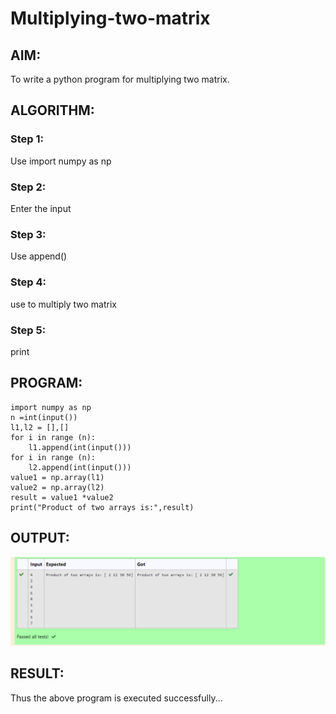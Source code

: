 # Multiplying-two-matrix

## AIM:
To write a python program for multiplying two matrix.

## ALGORITHM:

### Step 1:
Use import numpy as np

### Step 2:
Enter the input
### Step 3:
Use append()
### Step 4:
use to multiply two matrix
### Step 5:
print

## PROGRAM:
~~~
import numpy as np
n =int(input())
l1,l2 = [],[]
for i in range (n):
    l1.append(int(input()))
for i in range (n):
    l2.append(int(input()))
value1 = np.array(l1)
value2 = np.array(l2)
result = value1 *value2
print("Product of two arrays is:",result) 
~~~
## OUTPUT:
![output](multiply.PNG)

## RESULT:
Thus the above program is executed successfully...

